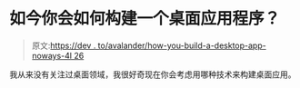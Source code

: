 # 如今你会如何构建一个桌面应用程序？

> 原文:[https://dev . to/avalander/how-you-build-a-desktop-app-noways-4l 26](https://dev.to/avalander/how-would-you-build-a-desktop-app-nowadays-4l26)

我从来没有关注过桌面领域，我很好奇现在你会考虑用哪种技术来构建桌面应用。